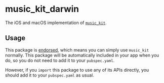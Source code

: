 # music\_kit\_darwin

The iOS and macOS implementation of [`music_kit`][1].

## Usage

This package is [endorsed][2], which means you can simply use `music_kit`
normally. This package will be automatically included in your app when you do,
so you do not need to add it to your `pubspec.yaml`.

However, if you `import` this package to use any of its APIs directly, you
should add it to your `pubspec.yaml` as usual.

[1]: https://pub.dev/packages/music_kit
[2]: https://flutter.dev/to/endorsed-federated-plugin